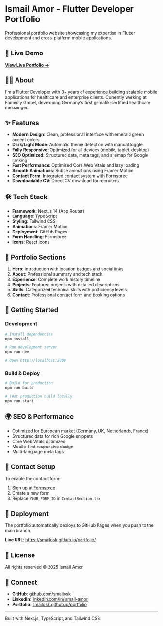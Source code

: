 # Ismail Amor - Flutter Developer Portfolio

Professional portfolio website showcasing my expertise in Flutter development and cross-platform mobile applications.

## 🚀 Live Demo

**[View Live Portfolio →](https://smailosk.github.io/portfolio/)**

## 👨‍💻 About

I'm a Flutter Developer with 3+ years of experience building scalable mobile applications for healthcare and enterprise clients. Currently working at Famedly GmbH, developing Germany's first gematik-certified healthcare messenger.

## ✨ Features

- **Modern Design**: Clean, professional interface with emerald green accent colors
- **Dark/Light Mode**: Automatic theme detection with manual toggle
- **Fully Responsive**: Optimized for all devices (mobile, tablet, desktop)
- **SEO Optimized**: Structured data, meta tags, and sitemap for Google ranking
- **Fast Performance**: Optimized Core Web Vitals and lazy loading
- **Smooth Animations**: Subtle animations using Framer Motion
- **Contact Form**: Integrated contact system with Formspree
- **Downloadable CV**: Direct CV download for recruiters

## 🛠️ Tech Stack

- **Framework**: Next.js 14 (App Router)
- **Language**: TypeScript
- **Styling**: Tailwind CSS
- **Animations**: Framer Motion
- **Deployment**: GitHub Pages
- **Form Handling**: Formspree
- **Icons**: React Icons

## 📱 Portfolio Sections

1. **Hero**: Introduction with location badges and social links
2. **About**: Professional summary and tech stack
3. **Experience**: Complete work history timeline
4. **Projects**: Featured projects with detailed descriptions
5. **Skills**: Categorized technical skills with proficiency levels
6. **Contact**: Professional contact form and booking options

## 🚀 Getting Started

### Development

```bash
# Install dependencies
npm install

# Run development server
npm run dev

# Open http://localhost:3000
```

### Build & Deploy

```bash
# Build for production
npm run build

# Test production build locally
npm run start
```

## 🌍 SEO & Performance

- Optimized for European market (Germany, UK, Netherlands, France)
- Structured data for rich Google snippets
- Core Web Vitals optimized
- Mobile-first responsive design
- Multi-language meta tags

## 📧 Contact Setup

To enable the contact form:
1. Sign up at [Formspree](https://formspree.io)
2. Create a new form
3. Replace `YOUR_FORM_ID` in `ContactSection.tsx`

## 🎯 Deployment

The portfolio automatically deploys to GitHub Pages when you push to the main branch.

**Live URL**: https://smailosk.github.io/portfolio/

## 📄 License

All rights reserved © 2025 Ismail Amor

## 🤝 Connect

- **GitHub**: [github.com/smailosk](https://github.com/smailosk)
- **LinkedIn**: [linkedin.com/in/ismail-amor](https://linkedin.com/in/ismail-amor)
- **Portfolio**: [smailosk.github.io/portfolio](https://smailosk.github.io/portfolio/)

---

Built with Next.js, TypeScript, and Tailwind CSS